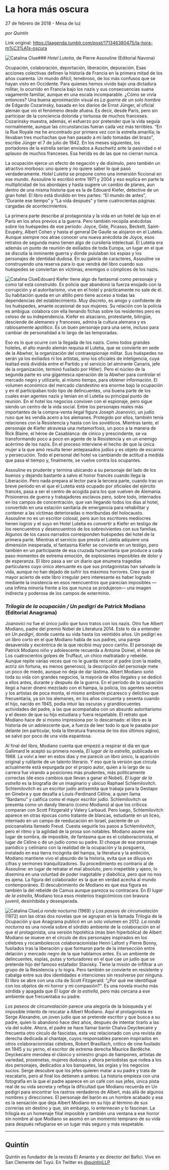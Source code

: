 # La hora más oscura



27 de febrero de 2018 - Mesa de luz

_por Quintín_

Link original: https://laagenda.tumblr.com/post/171346380475/la-hora-m%C3%A1s-oscura

![Catalina Clue](https://64.media.tumblr.com/482e6a837cfa49369679d2a5cd50bff4/tumblr_inline_pk0pah1dC71t6q87u_640.jpg)### *Hotel Lutetia*, de Pierre Assouline (Editorial Navona)

Ocupación, colaboración, deportación, liberación, depuración. Esas acciones colectivas definen la historia de Francia en la primera mitad de los años cuarenta. Un mundo difícil, tenebroso, de los más confusos que se hayan visto en Occidente. Para quienes hemos vivido bajo una dictadura militar, lo ocurrido en Francia bajo los nazis y sus consecuencias suena vagamente familiar, aunque en una escala incomparable. ¿Cómo se vivía entonces? Una buena aproximación visual es *La guerra de un solo hombre* de Edgardo Cozarinsky, basada en los diarios de Ernst Jünger, el oficial alemán que vio el fenómeno desde afuera. Es decir, desde París, pero sin participar de la conciencia dolorida y tortuosa de muchos franceses. Cozarinsky muestra, además, el esfuerzo por pretender que la vida seguía normalmente, aunque las circunstancias fueran cada vez más terribles. “En la Rue Royale me he encontrado por primera vez con la estrella amarilla; la llevaban tres muchachas que han pasado a mi lado tomadas del brazo”, escribe Jünger el 7 de julio de 1942. En los meses siguientes, los portadores de la estrella serían enviados a Auschwitz ante la pasividad o el aplauso de muchos franceses. Esa herida es de las que no cierran nunca.


La ocupación ejerce un efecto de negación y de disimulo, pero también un atractivo morboso: uno quiere y no quiere saber lo qué pasó verdaderamente. *Hotel Lutetia* se propone como una inmersión ficcional en ese mundo. Assouline lo escribió entre 1971 y 2004 y eso explica en parte la multiplicidad de los abordajes y hasta sugiere un cambio de planes, aun dentro de una misma historia que es la de Edouard Kiefer, detective de un gran hotel. El libro está dividido en tres partes: “El mundo de antes”, “Durante ese tiempo” y “La vida después” y tiene cuatrocientas páginas cargadas de acontecimientos.


La primera parte describe al protagonista y la vida en un hotel de lujo en el París en los años previos a la guerra. Pero también recopila anécdotas sobre los huéspedes de ese período: Joyce, Gide, Picasso, Beckett, Saint-Exupéry, Albert Cohen y hasta el general De Gaulle se alojaron en el Lutetia. Aunque siempre nos atrae conocer una nueva anécdota de Joyce, esos retratos de segunda mano tienen algo de cursilería intelectual. El Lutetia era además un punto de reunión de exiliados de toda Europa, un lugar en el que se discutía la inminente guerra y donde pululaban los espías y los personajes de identidad dudosa. En su galería de caracteres, Assouline va construyendo una reserva para lo que vendrá del libro cuando sus huéspedes se conviertan en víctimas, enemigos o cómplices de los nazis. 


![Catalina Clue](https://64.media.tumblr.com/482e6a837cfa49369679d2a5cd50bff4/tumblr_inline_pk0pah1dC71t6q87u_250.jpg)Edouard Kiefer tiene algo de fantasmal como personaje y como tal está construido. Ex policía que abandonó la fuerza enojado con la corrupción y el autoritarismo, vive en el hotel y prácticamente no sale de él. Su habitación queda en un altillo pero tiene acceso a todas las dependencias del establecimiento. Muy discreto, es amigo y confidente de los huéspedes, amante ocasional de sus mujeres. Su relación con la policía es ambigua: colabora con ella llenando fichas sobre los residentes pero es celoso de su independencia. Kiefer es alsaciano, protestante, bilingüe, desciende de alemanes y franceses, admira la cultura alemana y es rabiosamente apolítico. Es un buen personaje para una serie, incluso para cambiar de personalidad a lo largo de las temporadas.


Eso es lo que ocurre con la llegada de los nazis. Como todos grandes hoteles, el alto mando alemán requisa el Lutetia, que se convierte en sede de la Abwher, la organización del contraespionaje militar. Sus huéspedes no serán ya los exiliados ni los artistas, sino los oficiales de inteligencia, cuya lealtad está dividida entre el Partido y el servicio (el almirante Canaris, jefe de la organización, terminó fusilado por Hitler). Pero el núcleo de la segunda parte es una gigantesca operación de la Abwher para controlar el mercado negro y utilizarlo, al mismo tiempo, para obtener información. El volumen económico del mercado clandestino era enorme bajo la ocupación y en él participaban todo tipo de delincuentes, una buena parte de los cuales eran agentes nazis y tenían en el Lutetia su principal punto de reunión. En el hotel los negocios conviven con el espionaje, pero sigue siendo un centro de la vida social. Entre los personajes reales más importantes de la compra-venta ilegal figura Joseph Joanovici, un judío ruso que les vendía acero a los alemanes. Protegido por ellos, también tenía relaciones con la Resistencia y hasta con los soviéticos. Mientras tanto, el personaje de Kiefer atraviesa una metamorfosis, un poco a la manera de Rick Blaine, el héroe de Casablanca: de cínico y prescindente, se va transformando poco a poco en agente de la Resistencia y en un enemigo acérrimo de los nazis. En el proceso interviene el hecho de que la única mujer a la que amó resulta tener antepasados judíos y es objeto de escarnio y persecución. Todo el personal del hotel va cambiando de actitud a medida que pasa el tiempo y, finalmente, se vuelve contra los ocupantes.


Assouline es prudente y termina ubicando a su personaje del lado de los buenos y dejando bastante a salvo el honor francés cuando llega la Liberación. Pero nada prepara al lector para la tercera parte, cuando tras un breve período en el que el Lutetia está ocupado por oficiales del ejército francés, pasa a ser el centro de acogida para los que vuelven de Alemania. Prisioneros de guerra y trabajadores esclavos pero, sobre todo, internados en los campos de concentración, que van llegando todos los días al hotel, convertido en una estación sanitaria de emergencia para rehabilitar y contener a las víctimas deterioradas o moribundas del holocausto. Assouline no es un escritor colosal, pero aun los escritores mediocres tienen logros y el suyo en Hotel Lutetia es convertir a Kiefer en testigo de los reencuentros y desencuentros de los sobrevivientes con sus familias. Algunos de los casos narrados corresponden huéspedes del hotel de la primera parte. Mientras el servicio que presta el Lutetia adquiere una dimensión inesperada, el fantasma Kiefer se convierte en un testigo, pero también en un participante de esa cruzada humanitaria que produce a cada paso momentos de extrema emoción, de explosiones imposibles de dolor y de esperanza. El libro pasa a ser un diario que enumera tragedias particulares cuyo único atenuante es que sus protagonistas han salvado la vida, aunque no han dejado de sufrir los máximos horrores. Creo que el mayor acierto de este libro irregular pero interesante es haber logrado mediante la insistencia en esos reencuentros que parecían imposibles —una ínfima minoría frente a los que nunca se produjeron— una imagen indirecta y poderosa de los campos de exterminio.


### *Trilogía de la ocupación / Un pedigrí* de Patrick Modiano (Editorial Anagrama)

Joanovici no fue el único judío que tuvo tratos con los nazis. Otro fue Albert Modiano, padre del premio Nobel de Literatura 2014. Este lo da a entender en *Un pedigrí*, donde cuenta su vida hasta los veintidós años. Un pedigrí es un libro corto en el que Modiano habla de sus padres, una pareja desavenida y excéntrica de la que recibió muy poco cariño. El personaje de Patrick Modiano niño y adolescente recuerda a Antoine Doinel, el héroe de Los cuatrocientos golpes de Truffaut, un chico maltratado y rebelde. Aunque repite varias veces que no le guarda rencor al padre (con la madre, actriz sin fortuna, es menos generoso), la descripción del personaje mete un poco de miedo, aunque no deja de dar lástima. Albert Modiano soñó toda su vida con grandes negocios, la mayoría de ellos ilegales y se dedicó a ellos antes, durante y después de la guerra. En el período de la ocupación llegó a hacer dinero mezclado con el hampa, la policía, los agentes secretos y los artistas de poca monta, el mismo ambiente picaresco y delictivo que frecuentaría, ya sin los alemanes, en los años cincuenta y sesenta cuando el hijo, nacido en 1945, podía intuir las oscuras y grandilocuentes actividades del padre, a las que acompañaba con un absurdo autoritarismo y el deseo de que su hijo estudiara y fuera respetable. El retrato que Modiano hace de sí mismo impresiona por lo descarnado: el libro es la historia de un adolescente que, a fuerza de leer todo lo que le pasaba por delante (en particular, toda la literatura francesa de los dos últimos siglos), se salvó por poco de una vida espantosa.


Al final del libro, Modiano cuenta que empezó a respirar el día en que Gallimard le aceptó su primera novela, *El lugar de la estrella*, publicada en 1968. La volví a leer en estos días y me pareció un libro único, la aparición original y rutilante de un talento literario. Y eso que la versión que circula actualmente está expurgada por el propio autor, quien a lo largo de su carrera fue virando a posiciones más prudentes, más políticamente correctas (de esos cambios que llevan a ganar el Nobel). *El lugar de la estrella* es la biografía de un imaginario y ubicuo Raphael Schlemilovitch. Schlemilovitch es un escritor judío antisemita que trabaja para la Gestapo en Ginebra y que desafía a Louis-Ferdinand Céline, a quien llama “Bardamu” y califica como el mayor escritor judío. Schlemilovitch se presenta como un dandy literario (como Modiano) al que los críticos comparan con Scott Fitzgerald y Valery Larbaud. Pero luego, Schlemilovitch aparece en otras épocas como tratante de blancas, estudiante en un liceo, internado en un campo de reeducación en Israel, paciente de un psicoanalista llamado Freud. Cuesta seguirle los pasos a Schlemilovitch, pero el ritmo y la agilidad de la prosa son notables. Modiano asume ese lugar de sombra, de imposible, de fantasma que es el colaboracionista, el lugar de Céline o de un judío como su padre. El choque de ese personaje paródico y celiniano con la realidad de la ocupación y la posguerra, instalado en esa tierra incógnita del hampa, la literatura y la ambición, Modiano mantiene vivo el absurdo de la historia, evita que se diluya en cifras y sermones tranquilizadores. Su procedimiento es contrario al de Assouline: en lugar de retratar el mal absoluto, pero irrepetible y ajeno, lo disemina en una voluntad de poder inagotable y diabólica, pero que no nos es ajena. La figura del colaborador es la que en verdad acecha al mundo contemporáneo. El descubrimiento de Modiano es que esa figura es también la del rebelde de Camus aunque parezca su contracara. En *El lugar de la estrella*, Modiano toca esos misterios tragicómicos con bravura juvenil, desinhibida y desesperada. 


![Catalina Clue](https://64.media.tumblr.com/bb7476055093b41a02fba19d99e51249/tumblr_inline_pk0pahn5iU1t6q87u_250.jpg)*La ronda nocturna* (1969) y *Los paseos de circunvalación* (1972) son las otras dos novelas que se agrupan en la llamada Trilogía de la Ocupación y que Anagrama publicó en un solo volumen en 2012. *La ronda nocturna* es una novela sobre el sórdido ambiente de la colaboración en el que el protagonista, una versión hipotética (más bien hiperbólica) de Albert Modiano se mueve en el círculo de dos personajes inspirados en los célebres y rocambolescos colaboracionistas Henri Lafont y Pierre Bonny, fusilados tras la liberación y que formaron parte de la intersección entre delación y mercado negro de la que hablamos antes. Es un ambiente de delincuentes, espías, putas y torturadores en el que cae un judío que se pretende hijo del famoso estafador Stavisky. Tiene la misión de infiltrar a un grupo de la Resistencia y lo logra. Pero también se convierte en resistente y cabalga entre sus dos identidades e intenciones sin resolverse por ninguna. El libro se abre con una cita de Scott Fitzgerald: “¿Por qué me identifiqué con los objetos de mi horror y mi compasión?”. Es una novela mucho más sórdida y apagada que *El lugar de la estrella*, pero más cercana a ese ambiente que frecuentaba su padre. 


*Los paseos de circunvalación* parece una alegoría de la búsqueda y el imposible intento de rescatar a Albert Modiano. Aquí el protagonista es Serge Alexandre, un joven judío que se pretende escritor y que busca a su padre, quien lo abandonó hace diez años, después de intentar tirarlo a las vía del subte. Ahora, el padre se hace llamar barón Chalva Deyckecaire y frecuenta otro círculo de fascistas, esta vez relacionado con una revista de derecha dedicada al chantaje, cuyos responsables parecen inspirados en otros colaboracionistas célebres, Robert Brasillach, critico de cine fusilado en 1945 y su yerno, el escritor de extrema derecha Maurice Bardèche. Deyckecaire merodea el clásico y siniestro grupo de hampones, artistas de variedad, proxenetas, mujeres dudosas y ahora periodistas que rodea a los dos personajes, dedicados a los banquetes, las orgías y los negocios sucios. Serge descubre que los jefes quieren matar a su padre y trata de rescatarlo, pero al final los detienen a ambos. La historia empieza con una fotografía en la que el padre aparece en un café con sus jefes, única pista real de su vida secreta y refleja la dificultad que Modiano recuerda en Un pedigrí para encontrar los rastros verdaderos de Albert, más allá de algunos nombres y direcciones. El personaje del barón es un hombre acabado y esa es la sensación que deja Albert Modiano en su hijo al término de sus correrías sin destino y que, sin embargo, lo enternecen y lo fascinan. La trilogía es un homenaje filial imposible y también una ventana a ese horror sin nombre al que Modiano se asomó en un momento temprano de su vida para después refugiarse en un lugar más seguro y más respetable. 




---

 Quintín
--------

 Quintín es fundador de la revista El Amante y ex director del Bafici. Vive en San Clemente del Tuyú. En Twitter es [@quintinLLP](https://twitter.com/quintinLLP) 

